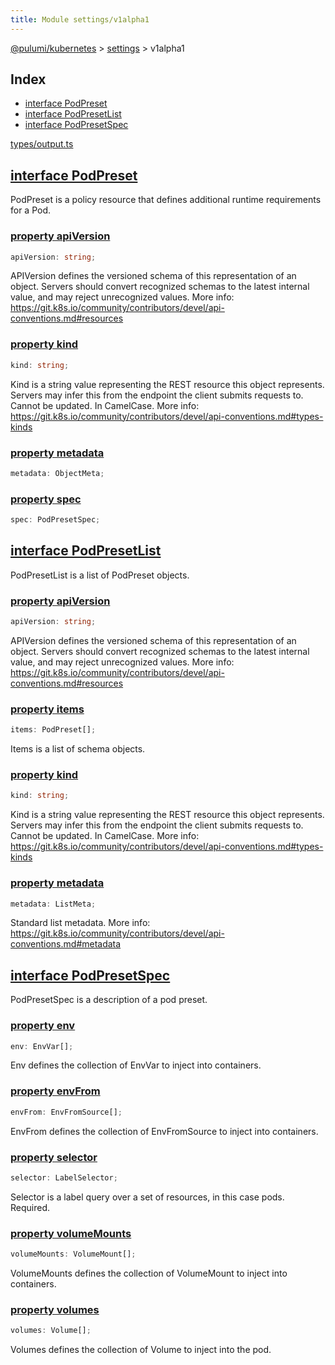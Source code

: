 ```yaml
---
title: Module settings/v1alpha1
---
```


<a href="../../index.html">@pulumi/kubernetes</a> &gt; <a href="../index.html">settings</a> &gt; v1alpha1

<h2 class="pdoc-module-header">Index</h2>

* <a href="#PodPreset">interface PodPreset</a>
* <a href="#PodPresetList">interface PodPresetList</a>
* <a href="#PodPresetSpec">interface PodPresetSpec</a>

<a href="/types/output.ts">types/output.ts</a> 


<h2 class="pdoc-module-header" id="PodPreset">
<a class="pdoc-member-name" href="https://github.com/pulumi/pulumi-kubernetes/blob/master/pack/nodejs/types/output.ts#L16190">interface PodPreset</a>
</h2>

PodPreset is a policy resource that defines additional runtime requirements for a Pod.

<h3 class="pdoc-member-header">
<a class="pdoc-child-name" href="https://github.com/pulumi/pulumi-kubernetes/blob/master/pack/nodejs/types/output.ts#L16197">property apiVersion</a>
</h3>

```typescript
apiVersion: string;
```


APIVersion defines the versioned schema of this representation of an object. Servers should
convert recognized schemas to the latest internal value, and may reject unrecognized
values. More info:
https://git.k8s.io/community/contributors/devel/api-conventions.md#resources

<h3 class="pdoc-member-header">
<a class="pdoc-child-name" href="https://github.com/pulumi/pulumi-kubernetes/blob/master/pack/nodejs/types/output.ts#L16205">property kind</a>
</h3>

```typescript
kind: string;
```


Kind is a string value representing the REST resource this object represents. Servers may
infer this from the endpoint the client submits requests to. Cannot be updated. In
CamelCase. More info:
https://git.k8s.io/community/contributors/devel/api-conventions.md#types-kinds

<h3 class="pdoc-member-header">
<a class="pdoc-child-name" href="https://github.com/pulumi/pulumi-kubernetes/blob/master/pack/nodejs/types/output.ts#L16208">property metadata</a>
</h3>

```typescript
metadata: ObjectMeta;
```

<h3 class="pdoc-member-header">
<a class="pdoc-child-name" href="https://github.com/pulumi/pulumi-kubernetes/blob/master/pack/nodejs/types/output.ts#L16211">property spec</a>
</h3>

```typescript
spec: PodPresetSpec;
```

<h2 class="pdoc-module-header" id="PodPresetList">
<a class="pdoc-member-name" href="https://github.com/pulumi/pulumi-kubernetes/blob/master/pack/nodejs/types/output.ts#L16218">interface PodPresetList</a>
</h2>

PodPresetList is a list of PodPreset objects.

<h3 class="pdoc-member-header">
<a class="pdoc-child-name" href="https://github.com/pulumi/pulumi-kubernetes/blob/master/pack/nodejs/types/output.ts#L16225">property apiVersion</a>
</h3>

```typescript
apiVersion: string;
```


APIVersion defines the versioned schema of this representation of an object. Servers should
convert recognized schemas to the latest internal value, and may reject unrecognized
values. More info:
https://git.k8s.io/community/contributors/devel/api-conventions.md#resources

<h3 class="pdoc-member-header">
<a class="pdoc-child-name" href="https://github.com/pulumi/pulumi-kubernetes/blob/master/pack/nodejs/types/output.ts#L16230">property items</a>
</h3>

```typescript
items: PodPreset[];
```


Items is a list of schema objects.

<h3 class="pdoc-member-header">
<a class="pdoc-child-name" href="https://github.com/pulumi/pulumi-kubernetes/blob/master/pack/nodejs/types/output.ts#L16238">property kind</a>
</h3>

```typescript
kind: string;
```


Kind is a string value representing the REST resource this object represents. Servers may
infer this from the endpoint the client submits requests to. Cannot be updated. In
CamelCase. More info:
https://git.k8s.io/community/contributors/devel/api-conventions.md#types-kinds

<h3 class="pdoc-member-header">
<a class="pdoc-child-name" href="https://github.com/pulumi/pulumi-kubernetes/blob/master/pack/nodejs/types/output.ts#L16244">property metadata</a>
</h3>

```typescript
metadata: ListMeta;
```


Standard list metadata. More info:
https://git.k8s.io/community/contributors/devel/api-conventions.md#metadata

<h2 class="pdoc-module-header" id="PodPresetSpec">
<a class="pdoc-member-name" href="https://github.com/pulumi/pulumi-kubernetes/blob/master/pack/nodejs/types/output.ts#L16251">interface PodPresetSpec</a>
</h2>

PodPresetSpec is a description of a pod preset.

<h3 class="pdoc-member-header">
<a class="pdoc-child-name" href="https://github.com/pulumi/pulumi-kubernetes/blob/master/pack/nodejs/types/output.ts#L16255">property env</a>
</h3>

```typescript
env: EnvVar[];
```


Env defines the collection of EnvVar to inject into containers.

<h3 class="pdoc-member-header">
<a class="pdoc-child-name" href="https://github.com/pulumi/pulumi-kubernetes/blob/master/pack/nodejs/types/output.ts#L16260">property envFrom</a>
</h3>

```typescript
envFrom: EnvFromSource[];
```


EnvFrom defines the collection of EnvFromSource to inject into containers.

<h3 class="pdoc-member-header">
<a class="pdoc-child-name" href="https://github.com/pulumi/pulumi-kubernetes/blob/master/pack/nodejs/types/output.ts#L16265">property selector</a>
</h3>

```typescript
selector: LabelSelector;
```


Selector is a label query over a set of resources, in this case pods. Required.

<h3 class="pdoc-member-header">
<a class="pdoc-child-name" href="https://github.com/pulumi/pulumi-kubernetes/blob/master/pack/nodejs/types/output.ts#L16270">property volumeMounts</a>
</h3>

```typescript
volumeMounts: VolumeMount[];
```


VolumeMounts defines the collection of VolumeMount to inject into containers.

<h3 class="pdoc-member-header">
<a class="pdoc-child-name" href="https://github.com/pulumi/pulumi-kubernetes/blob/master/pack/nodejs/types/output.ts#L16275">property volumes</a>
</h3>

```typescript
volumes: Volume[];
```


Volumes defines the collection of Volume to inject into the pod.

